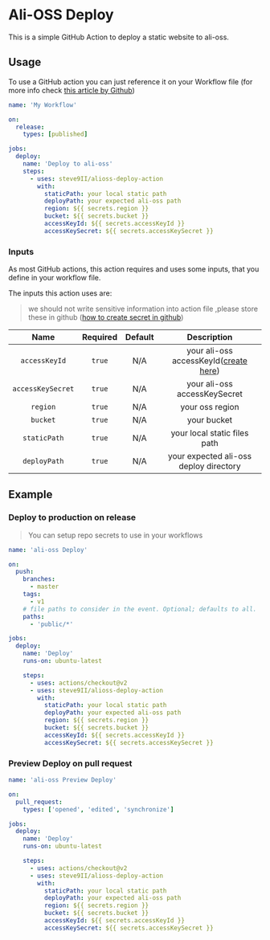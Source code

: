 # Ali-OSS Deploy

This is a simple GitHub Action to deploy a static website to ali-oss.

## Usage

To use a GitHub action you can just reference it on your Workflow file
(for more info check [this article by Github](https://help.github.com/en/actions/automating-your-workflow-with-github-actions/configuring-a-workflow))

<!-- > Important: this action will execute `npm i` and `npm run build`. Please open an issue if another command is needed -->

```yml
name: 'My Workflow'

on:
  release:
    types: [published]

jobs:
  deploy:
    name: 'Deploy to ali-oss'
    steps:
      - uses: steve9II/alioss-deploy-action
        with:
          staticPath: your local static path
          deployPath: your expected ali-oss path
          region: ${{ secrets.region }}
          bucket: ${{ secrets.bucket }}
          accessKeyId: ${{ secrets.accessKeyId }}
          accessKeySecret: ${{ secrets.accessKeySecret }}
```

### Inputs

As most GitHub actions, this action requires and uses some inputs, that you define in
your workflow file.

The inputs this action uses are:

> we should not write sensitive information into action file ,please store these in github ([how to create secret in github](https://docs.github.com/en/actions/configuring-and-managing-workflows/creating-and-storing-encrypted-secrets))

| Name | Required | Default | Description |
|:----:|:--------:|:-------:|:-----------:|
| `accessKeyId` | `true` | N/A |your ali-oss accessKeyId([create here](https://usercenter.console.aliyun.com/#/manage/ak))|
| `accessKeySecret` | `true` | N/A | your ali-oss accessKeySecret| 
| `region` | `true` |  N/A  | your oss region|
| `bucket` | `true` |  N/A | your bucket|
| `staticPath` | `true` | N/A | your local static files path |
| `deployPath` | `true` | N/A | your expected ali-oss deploy directory|


## Example

### Deploy to production on release

> You can setup repo secrets to use in your workflows

```yml
name: 'ali-oss Deploy'

on:
  push:
    branches:
      - master
    tags:
      - v1
    # file paths to consider in the event. Optional; defaults to all.
    paths:
      - 'public/*'

jobs:
  deploy:
    name: 'Deploy'
    runs-on: ubuntu-latest

    steps:
      - uses: actions/checkout@v2
      - uses: steve9II/alioss-deploy-action
        with:
          staticPath: your local static path
          deployPath: your expected ali-oss path
          region: ${{ secrets.region }}
          bucket: ${{ secrets.bucket }}
          accessKeyId: ${{ secrets.accessKeyId }}
          accessKeySecret: ${{ secrets.accessKeySecret }}
```

### Preview Deploy on pull request

```yml
name: 'ali-oss Preview Deploy'

on:
  pull_request:
    types: ['opened', 'edited', 'synchronize']

jobs:
  deploy:
    name: 'Deploy'
    runs-on: ubuntu-latest

    steps:
      - uses: actions/checkout@v2
      - uses: steve9II/alioss-deploy-action
        with:
          staticPath: your local static path
          deployPath: your expected ali-oss path
          region: ${{ secrets.region }}
          bucket: ${{ secrets.bucket }}
          accessKeyId: ${{ secrets.accessKeyId }}
          accessKeySecret: ${{ secrets.accessKeySecret }}

```
